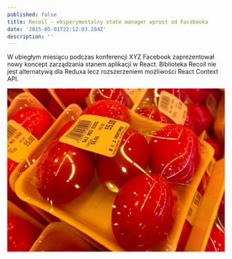 ```yaml
---
published: false
title: Recoil – eksperymentalny state manager wprost od Facebooka
date: '2015-05-01T22:12:03.284Z'
description: ''
---
```


W ubiegłym miesiącu podczas konferencji XYZ Facebook zaprezentował nowy koncept zarządzania stanem aplikacji w React. Biblioteka Recoil nie jest alternatywą dla Reduxa lecz rozszerzeniem możliwości React Context API.

![Chinese Salty Egg](./salty_egg.jpg)
